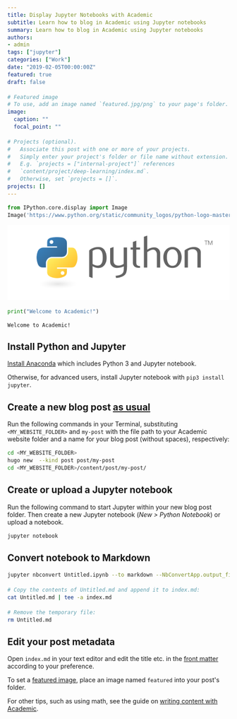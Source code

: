 ```yaml
---
title: Display Jupyter Notebooks with Academic
subtitle: Learn how to blog in Academic using Jupyter notebooks
summary: Learn how to blog in Academic using Jupyter notebooks
authors:
- admin
tags: ["jupyter"]
categories: ["Work"]
date: "2019-02-05T00:00:00Z"
featured: true
draft: false

# Featured image
# To use, add an image named `featured.jpg/png` to your page's folder. 
image:
  caption: ""
  focal_point: ""

# Projects (optional).
#   Associate this post with one or more of your projects.
#   Simply enter your project's folder or file name without extension.
#   E.g. `projects = ["internal-project"]` references 
#   `content/project/deep-learning/index.md`.
#   Otherwise, set `projects = []`.
projects: []
---
```



```python
from IPython.core.display import Image
Image('https://www.python.org/static/community_logos/python-logo-master-v3-TM-flattened.png')
```




![png](./academic_0_0.png)




```python
print("Welcome to Academic!")
```

    Welcome to Academic!


## Install Python and Jupyter

[Install Anaconda](https://www.anaconda.com/distribution/#download-section) which includes Python 3 and Jupyter notebook.

Otherwise, for advanced users, install Jupyter notebook with `pip3 install jupyter`.

## Create a new blog post [as usual](https://sourcethemes.com/academic/docs/managing-content/#create-a-blog-post)

Run the following commands in your Terminal, substituting `<MY_WEBSITE_FOLDER>` and `my-post` with the file path to your Academic website folder and a name for your blog post (without spaces), respectively:  

```bash
cd <MY_WEBSITE_FOLDER>
hugo new  --kind post post/my-post
cd <MY_WEBSITE_FOLDER>/content/post/my-post/
```

## Create or upload a Jupyter notebook

Run the following command to start Jupyter within your new blog post folder. Then create a new Jupyter notebook (*New > Python Notebook*) or upload a notebook.

```bash
jupyter notebook
```

## Convert notebook to Markdown

```bash
jupyter nbconvert Untitled.ipynb --to markdown --NbConvertApp.output_files_dir=.

# Copy the contents of Untitled.md and append it to index.md:
cat Untitled.md | tee -a index.md

# Remove the temporary file:
rm Untitled.md
```

## Edit your post metadata

Open `index.md` in your text editor and edit the title etc. in the [front matter](https://sourcethemes.com/academic/docs/front-matter/) according to your preference.

To set a [featured image](https://sourcethemes.com/academic/docs/managing-content/#featured-image), place an image named `featured` into your post's folder.

For other tips, such as using math, see the guide on [writing content with Academic](https://sourcethemes.com/academic/docs/writing-markdown-latex/). 
